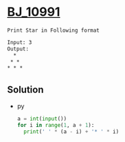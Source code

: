 # [BJ_10991](https://acmicpc.net/problem/10991)

```en
Print Star in Following format
```

```txt
Input: 3
Output:
  *
 * *
* * *
```

## Solution

* py

  ```py
  a = int(input())
  for i in range(1, a + 1):
    print(' ' * (a - i) + '* ' * i)
  ```
